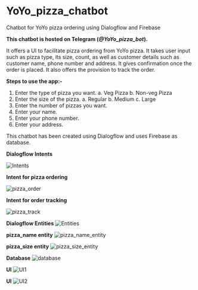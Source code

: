 # YoYo_pizza_chatbot
Chatbot for YoYo pizza ordering using Dialogflow and Firebase

**This chatbot is hosted on Telegram (_@YoYo_pizza_bot_).**

It offers a UI to facilitate pizza ordering from YoYo pizza. It takes user input such as pizza type, its size, count, as well as customer details such as customer name, phone number and address. It gives confirmation once the order is placed. It also offers the provision to track the order.

**Steps to use the app:-**
1. Enter the type of pizza you want.
  a. Veg Pizza
  b. Non-veg Pizza
2. Enter the size of the pizza.
  a. Regular
  b. Medium
  c. Large
3. Enter the number of pizzas you want.
4. Enter your name.
5. Enter your phone number.
6. Enter your address.

This chatbot has been created using Dialogflow and uses Firebase as database.

**Dialogflow Intents**

![Intents](/img/intents.png)

**Intent for pizza ordering**

![pizza_order](/img/pizza_order.png)

**Intent for order tracking**

![pizza_track](/img/pizza_track.png)

**Dialogflow Entities**
![Entities](/img/entities.png)

**pizza_name entity**
![pizza_name_entity](/img/pizza_name_entity.png)

**pizza_size entity**
![pizza_size_entity](/img/pizza_size_entity.png)

**Database**
![database](/img/database.png)

**UI**
![UI1](/img/UI1.PNG)

**UI**
![UI2](/img/UI2.PNG)
